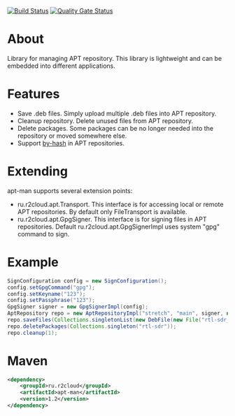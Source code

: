 [![Build Status](https://app.travis-ci.com/dernasherbrezon/apt-man.svg?branch=main)](https://app.travis-ci.com/github/dernasherbrezon/apt-man) [![Quality Gate Status](https://sonarcloud.io/api/project_badges/measure?project=ru.r2cloud%3Aapt-man&metric=alert_status)](https://sonarcloud.io/dashboard?id=ru.r2cloud%3Aapt-man)

# About

Library for managing APT repository. This library is lightweight and can be embedded into different applications.

# Features

  * Save .deb files. Simply upload multiple .deb files into APT repository.
  * Cleanup repository. Delete unused files from APT repository.
  * Delete packages. Some packages can be no longer needed into the repository or moved somewhere else.
  * Support [by-hash](https://wiki.ubuntu.com/AptByHash) in APT repositories.
  
# Extending

apt-man supports several extension points:

 * ru.r2cloud.apt.Transport. This interface is for accessing local or remote APT repositories. By default only FileTransport is available.
 * ru.r2cloud.apt.GpgSigner. This interface is for signing files in APT repositories. Default ru.r2cloud.apt.GpgSignerImpl uses system "gpg" command to sign.
 
# Example

```java
SignConfiguration config = new SignConfiguration();
config.setGpgCommand("gpg");
config.setKeyname("123");
config.setPassphrase("123");
GpgSigner signer = new GpgSignerImpl(config);
AptRepository repo = new AptRepositoryImpl("stretch", "main", signer, new FileTransport("/var/www/apt"));
repo.saveFiles(Collections.singletonList(new DebFile(new File("rtl-sdr_0.6_armhf.deb"))));
repo.deletePackages(Collections.singleton("rtl-sdr"));
repo.cleanup(1);
```

# Maven


```xml
<dependency>
	<groupId>ru.r2cloud</groupId>
	<artifactId>apt-man</artifactId>
	<version>1.2</version>
</dependency>
```